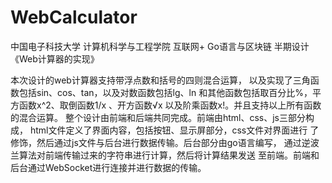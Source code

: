 # WebCalculator
 中国电子科技大学 计算机科学与工程学院 互联网+ Go语言与区块链 半期设计《Web计算器的实现》
 
  本次设计的web计算器支持带浮点数和括号的四则混合运算，
以及实现了三角函数包括sin、cos、tan，以及对数函数包括lg、ln
和其他函数包括取百分比%，平方函数x^2、取倒函数1/x 、开方函数√x
以及阶乘函数x!。并且支持以上所有函数的混合运算。
  整个设计由前端和后端共同完成。前端由html、css、js三部分构成，
html文件定义了界面内容，包括按钮、显示屏部分，css文件对界面进行
了修饰，然后通过js文件与后台进行数据传输。后台部分由go语言编写，
通过逆波兰算法对前端传输过来的字符串进行计算，然后将计算结果发送
至前端。前端和后台通过WebSocket进行连接并进行数据的传输。
